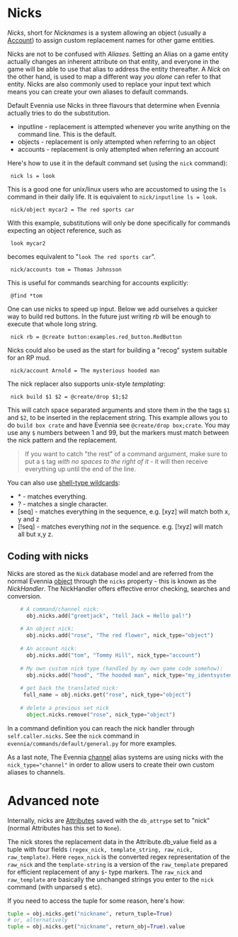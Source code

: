 # Nicks


*Nicks*, short for *Nicknames* is a system allowing an object (usually a [Account](./Accounts)) to
assign custom replacement names for other game entities.

Nicks are not to be confused with *Aliases*. Setting an Alias on a game entity actually changes an
inherent attribute on that entity, and everyone in the game will be able to use that alias to
address the entity thereafter. A *Nick* on the other hand, is used to map a different way *you
alone* can refer to that entity. Nicks are also commonly used to replace your input text which means
you can create your own aliases to default commands.

Default Evennia use Nicks in three flavours that determine when Evennia actually tries to do the
substitution.

- inputline - replacement is attempted whenever you write anything on the command line. This is the
default.
- objects - replacement is only attempted when referring to an object
- accounts - replacement is only attempted when referring an account

Here's how to use it in the default command set (using the `nick` command):

     nick ls = look

This is a good one for unix/linux users who are accustomed to using the `ls` command in their daily
life. It is equivalent to `nick/inputline ls = look`.

     nick/object mycar2 = The red sports car

With this example, substitutions will only be done specifically for commands expecting an object
reference, such as

     look mycar2

becomes equivalent to "`look The red sports car`".

     nick/accounts tom = Thomas Johnsson

This is useful for commands searching for accounts explicitly:

     @find *tom

One can use nicks to speed up input. Below we add ourselves a quicker way to build red buttons. In
the future just writing *rb* will be enough to execute that whole long string.

     nick rb = @create button:examples.red_button.RedButton

Nicks could also be used as the start for building a "recog" system suitable for an RP mud.

     nick/account Arnold = The mysterious hooded man

The nick replacer also supports unix-style *templating*:

     nick build $1 $2 = @create/drop $1;$2

This will catch space separated arguments and store them in the the tags `$1` and `$2`, to be
inserted in the replacement string. This example allows you to do `build box crate` and have Evennia
see `@create/drop box;crate`. You may use any `$` numbers between 1 and 99, but the markers must
match between the nick pattern and the replacement.

> If you want to catch "the rest" of a command argument, make sure to put a `$` tag *with no spaces
to the right of it* - it will then receive everything up until the end of the line.

You can also use [shell-type wildcards](http://www.linfo.org/wildcard.html):

- \* - matches everything.
- ? - matches a single character.
- [seq] - matches everything in the sequence, e.g. [xyz] will match both x, y and z
- [!seq] - matches everything *not* in the sequence. e.g. [!xyz] will match all but x,y z.





## Coding with nicks

Nicks are stored as the `Nick` database model and are referred from the normal Evennia
[object](./Objects) through the `nicks` property - this is known as the *NickHandler*. The NickHandler
offers effective error checking, searches and conversion.

```python
    # A command/channel nick:
      obj.nicks.add("greetjack", "tell Jack = Hello pal!")
    
    # An object nick:
      obj.nicks.add("rose", "The red flower", nick_type="object")
    
    # An account nick:
      obj.nicks.add("tom", "Tommy Hill", nick_type="account")
    
    # My own custom nick type (handled by my own game code somehow):
      obj.nicks.add("hood", "The hooded man", nick_type="my_identsystem")
    
    # get back the translated nick:
     full_name = obj.nicks.get("rose", nick_type="object")
    
    # delete a previous set nick
      object.nicks.remove("rose", nick_type="object")
```

In a command definition you can reach the nick handler through `self.caller.nicks`. See the `nick`
command in `evennia/commands/default/general.py` for more examples.

As a last note, The Evennia [channel](./Communications) alias systems are using nicks with the
`nick_type="channel"` in order to allow users to create their own custom aliases to channels.

# Advanced note

Internally, nicks are [Attributes](./Attributes) saved with the `db_attrype` set to "nick" (normal
Attributes has this set to `None`).

The nick stores the replacement data in the Attribute.db_value field as a tuple with four fields
`(regex_nick, template_string, raw_nick, raw_template)`. Here `regex_nick` is the converted regex
representation of the `raw_nick` and the `template-string` is a version of the `raw_template`
prepared for efficient replacement of any `$`- type markers. The `raw_nick` and `raw_template` are
basically the unchanged strings you enter to the `nick` command (with unparsed `$` etc).

If you need to access the tuple for some reason, here's how:

```python
tuple = obj.nicks.get("nickname", return_tuple=True)
# or, alternatively
tuple = obj.nicks.get("nickname", return_obj=True).value
```